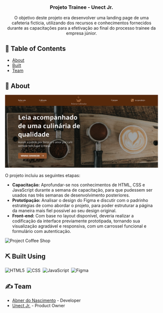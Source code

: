 <h3 align="center">Projeto Trainee - Unect Jr.</h3>

<p align="center"> O objetivo deste projeto era desenvolver uma landing page de uma cafeteria fictícia, utilizando dos recursos e conhecimentos fornecidos durante as capacitações para a efetivação ao final do processo trainee da empresa júnior.
    <br> 
</p>

## 📝 Table of Contents

- [About](#about)
- [Built](#built_using)
- [Team](#team)

## 🧐 About <a name = "about"></a>

<img src="./images/home-image.png" alt="Project Home Page">

O projeto incluiu as seguintes etapas:

- **Capacitação:** Aprofundar-se nos conhecimentos de HTML, CSS e JavaScript durante a semana de capacitação, para que pudessem ser usados nas três semanas de desenvolvimento posteriores.
- **Prototipação:** Analisar o design do Figma e discutir com o padrinho estratégias de como abordar o projeto, para poder estruturar a página da maneira mais fiel possível ao seu design original.
- **Front-end:** Com base no layout disponível, deveria realizar a codificação da interface previamente prototipada, tornando sua visualização agradável e responsiva, com um carrossel funcional e formulário com autenticação.

<img src="./images/coffeeshop-image" alt="Project Coffee Shop">

## ⛏️ Built Using <a name = "built_using"></a>

![HTML5](https://img.shields.io/badge/HTML5-E34F26?style=for-the-badge&logo=html5&logoColor=white)&nbsp;
![CSS](https://img.shields.io/badge/CSS-239120?&style=for-the-badge&logo=css3&logoColor=white)&nbsp;
![JavaScript](https://img.shields.io/badge/JavaScript-F7DF1E?style=for-the-badge&logo=javascript&logoColor=black)&nbsp;
![Figma](https://img.shields.io/badge/Figma-F24E1E?style=for-the-badge&logo=figma&logoColor=white)&nbsp;

## ✍️ Team <a name = "team"></a>

- [Abner do Nascimento](https://github.com/abnerns) - Developer
- [Unect Jr.](unect@unect.com.br) - Product Owner